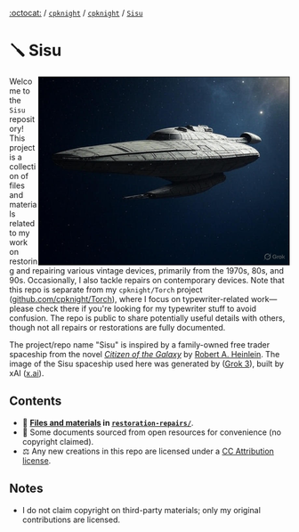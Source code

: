 [:octocat:](https://github.com) / [`cpknight`](https://github.com/cpknight) / [`cpknight`](https://github.com/cpknight/projects) / [`Sisu`](/)

# :screwdriver: Sisu

<img src="meta/sisu-spaceship-by-grok.jpg" width="450" border="1" align="right" />

Welcome to the `Sisu` repository! This project is a collection of files and materials related to my work on restoring and repairing various vintage devices, primarily from the 1970s, 80s, and 90s. Occasionally, I also tackle repairs on contemporary devices. Note that this repo is separate from my `cpknight/Torch` project ([github.com/cpknight/Torch](https://github.com/cpknight/Torch)), where I focus on typewriter-related work—please check there if you're looking for my typewriter stuff to avoid confusion. The repo is public to share potentially useful details with others, though not all repairs or restorations are fully documented.

The project/repo name "Sisu" is inspired by a family-owned free trader spaceship from the novel [*Citizen of the Galaxy*](https://openlibrary.org/works/OL59679W/Citizen_of_the_Galaxy?edition=key%3A/books/OL10683415M) by [Robert A. Heinlein](https://openlibrary.org/authors/OL28641A/Robert_A._Heinlein). The image of the Sisu spaceship used here was generated by ([Grok 3](https://grok.com)), built by xAI ([x.ai](https://x.ai)).

## Contents
- :floppy_disk: **[Files and materials](restoration-repairs/) in [`restoration-repairs/`](restorations-repairs/)**.
- :bookmark_tabs: Some documents sourced from open resources for convenience (no copyright claimed).
- :balance_scale: Any new creations in this repo are licensed under a [CC Attribution license](LICENSE.md).

## Notes
- I do not claim copyright on third-party materials; only my original contributions are licensed.
